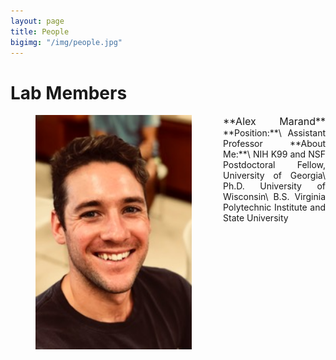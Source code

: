 ```yaml
---
layout: page
title: People
bigimg: "/img/people.jpg"
---
```


# Lab Members

<p align="justify">
<figure>
<div style="float: left; padding-right: 50px; padding-bottom: 25px">
	<img src="/img/people_photos/alex.jpg" width="250" alt="" align="left">
</div>
</figure>
</p>
<p align="justify">
<span style="font-size:16px;">**Alex Marand**</span>
**Position:**\
Assistant Professor
**About Me:**\
NIH K99 and NSF Postdoctoral Fellow, University of Georgia\
Ph.D. University of Wisconsin\
B.S. Virginia Polytechnic Institute and State University
